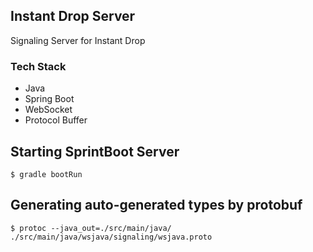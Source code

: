 ## Instant Drop Server
Signaling Server for Instant Drop
### Tech Stack
- Java
- Spring Boot
- WebSocket
- Protocol Buffer

## Starting SprintBoot Server
```
$ gradle bootRun
```

## Generating auto-generated types by protobuf
```
$ protoc --java_out=./src/main/java/ ./src/main/java/wsjava/signaling/wsjava.proto
```
